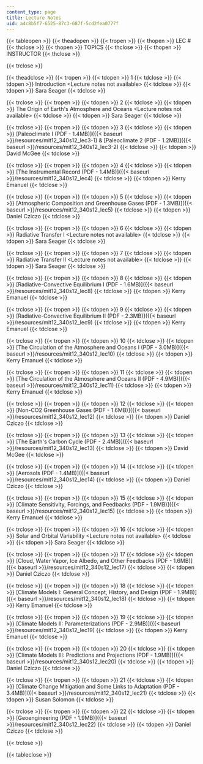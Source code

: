 ```yaml
---
content_type: page
title: Lecture Notes
uid: a4c8b5f7-6525-87c3-687f-5cd2fea0777f
---
```


{{< tableopen >}}
{{< theadopen >}}
{{< tropen >}}
{{< thopen >}}
LEC #
{{< thclose >}}
{{< thopen >}}
TOPICS
{{< thclose >}}
{{< thopen >}}
INSTRUCTOR
{{< thclose >}}

{{< trclose >}}

{{< theadclose >}}
{{< tropen >}}
{{< tdopen >}}
1
{{< tdclose >}}
{{< tdopen >}}
Introduction \<Lecture notes not available>
{{< tdclose >}}
{{< tdopen >}}
Sara Seager
{{< tdclose >}}

{{< trclose >}}
{{< tropen >}}
{{< tdopen >}}
2
{{< tdclose >}}
{{< tdopen >}}
The Origin of Earth's Atmosphere and Oceans \<Lecture notes not available>
{{< tdclose >}}
{{< tdopen >}}
Sara Seager
{{< tdclose >}}

{{< trclose >}}
{{< tropen >}}
{{< tdopen >}}
3
{{< tdclose >}}
{{< tdopen >}}
[Paleoclimate I (PDF - 1.4MB)]({{< baseurl >}}/resources/mit12_340s12_lec3-1) & [Paleoclimate 2 (PDF - 1.2MB)]({{< baseurl >}}/resources/mit12_340s12_lec3-2)
{{< tdclose >}}
{{< tdopen >}}
David McGee
{{< tdclose >}}

{{< trclose >}}
{{< tropen >}}
{{< tdopen >}}
4
{{< tdclose >}}
{{< tdopen >}}
[The Instrumental Record (PDF - 1.4MB)]({{< baseurl >}}/resources/mit12_340s12_lec4)
{{< tdclose >}}
{{< tdopen >}}
Kerry Emanuel
{{< tdclose >}}

{{< trclose >}}
{{< tropen >}}
{{< tdopen >}}
5
{{< tdclose >}}
{{< tdopen >}}
[Atmospheric Composition and Greenhouse Gases (PDF - 1.3MB)]({{< baseurl >}}/resources/mit12_340s12_lec5)
{{< tdclose >}}
{{< tdopen >}}
Daniel Cziczo
{{< tdclose >}}

{{< trclose >}}
{{< tropen >}}
{{< tdopen >}}
6
{{< tdclose >}}
{{< tdopen >}}
Radiative Transfer I \<Lecture notes not available>
{{< tdclose >}}
{{< tdopen >}}
Sara Seager
{{< tdclose >}}

{{< trclose >}}
{{< tropen >}}
{{< tdopen >}}
7
{{< tdclose >}}
{{< tdopen >}}
Radiative Transfer II \<Lecture notes not available>
{{< tdclose >}}
{{< tdopen >}}
Sara Seager
{{< tdclose >}}

{{< trclose >}}
{{< tropen >}}
{{< tdopen >}}
8
{{< tdclose >}}
{{< tdopen >}}
[Radiative-Convective Equilibrium I (PDF - 1.6MB)]({{< baseurl >}}/resources/mit12_340s12_lec8)
{{< tdclose >}}
{{< tdopen >}}
Kerry Emanuel
{{< tdclose >}}

{{< trclose >}}
{{< tropen >}}
{{< tdopen >}}
9
{{< tdclose >}}
{{< tdopen >}}
[Radiative-Convective Equilibrium II (PDF - 2.3MB)]({{< baseurl >}}/resources/mit12_340s12_lec9)
{{< tdclose >}}
{{< tdopen >}}
Kerry Emanuel
{{< tdclose >}}

{{< trclose >}}
{{< tropen >}}
{{< tdopen >}}
10
{{< tdclose >}}
{{< tdopen >}}
[The Circulation of the Atmosphere and Oceans I (PDF - 3.0MB)]({{< baseurl >}}/resources/mit12_340s12_lec10)
{{< tdclose >}}
{{< tdopen >}}
Kerry Emanuel
{{< tdclose >}}

{{< trclose >}}
{{< tropen >}}
{{< tdopen >}}
11
{{< tdclose >}}
{{< tdopen >}}
[The Circulation of the Atmosphere and Oceans II (PDF - 4.9MB)]({{< baseurl >}}/resources/mit12_340s12_lec11)
{{< tdclose >}}
{{< tdopen >}}
Kerry Emanuel
{{< tdclose >}}

{{< trclose >}}
{{< tropen >}}
{{< tdopen >}}
12
{{< tdclose >}}
{{< tdopen >}}
[Non-CO2 Greenhouse Gases (PDF - 1.6MB)]({{< baseurl >}}/resources/mit12_340s12_lec12)
{{< tdclose >}}
{{< tdopen >}}
Daniel Cziczo
{{< tdclose >}}

{{< trclose >}}
{{< tropen >}}
{{< tdopen >}}
13
{{< tdclose >}}
{{< tdopen >}}
[The Earth's Carbon Cycle (PDF - 2.4MB)]({{< baseurl >}}/resources/mit12_340s12_lec13)
{{< tdclose >}}
{{< tdopen >}}
David McGee
{{< tdclose >}}

{{< trclose >}}
{{< tropen >}}
{{< tdopen >}}
14
{{< tdclose >}}
{{< tdopen >}}
[Aerosols (PDF - 1.4MB)]({{< baseurl >}}/resources/mit12_340s12_lec14)
{{< tdclose >}}
{{< tdopen >}}
Daniel Cziczo
{{< tdclose >}}

{{< trclose >}}
{{< tropen >}}
{{< tdopen >}}
15
{{< tdclose >}}
{{< tdopen >}}
[Climate Sensitivity, Forcings, and Feedbacks (PDF - 1.9MB)]({{< baseurl >}}/resources/mit12_340s12_lec15)
{{< tdclose >}}
{{< tdopen >}}
Kerry Emanuel
{{< tdclose >}}

{{< trclose >}}
{{< tropen >}}
{{< tdopen >}}
16
{{< tdclose >}}
{{< tdopen >}}
Solar and Orbital Variability \<Lecture notes not available>
{{< tdclose >}}
{{< tdopen >}}
Sara Seager
{{< tdclose >}}

{{< trclose >}}
{{< tropen >}}
{{< tdopen >}}
17
{{< tdclose >}}
{{< tdopen >}}
[Cloud, Water Vapor, Ice Albedo, and Other Feedbacks (PDF - 1.6MB)]({{< baseurl >}}/resources/mit12_340s12_lec17)
{{< tdclose >}}
{{< tdopen >}}
Daniel Cziczo
{{< tdclose >}}

{{< trclose >}}
{{< tropen >}}
{{< tdopen >}}
18
{{< tdclose >}}
{{< tdopen >}}
[Climate Models I: General Concept, History, and Design (PDF - 1.9MB)]({{< baseurl >}}/resources/mit12_340s12_lec18)
{{< tdclose >}}
{{< tdopen >}}
Kerry Emanuel
{{< tdclose >}}

{{< trclose >}}
{{< tropen >}}
{{< tdopen >}}
19
{{< tdclose >}}
{{< tdopen >}}
[Climate Models II: Parameterizations (PDF - 2.9MB)]({{< baseurl >}}/resources/mit12_340s12_lec19)
{{< tdclose >}}
{{< tdopen >}}
Kerry Emanuel
{{< tdclose >}}

{{< trclose >}}
{{< tropen >}}
{{< tdopen >}}
20
{{< tdclose >}}
{{< tdopen >}}
[Climate Models III: Predictions and Projections (PDF - 1.9MB)]({{< baseurl >}}/resources/mit12_340s12_lec20)
{{< tdclose >}}
{{< tdopen >}}
Daniel Cziczo
{{< tdclose >}}

{{< trclose >}}
{{< tropen >}}
{{< tdopen >}}
21
{{< tdclose >}}
{{< tdopen >}}
[Climate Change Mitigation and Some Links to Adaptation (PDF - 3.4MB)]({{< baseurl >}}/resources/mit12_340s12_lec21)
{{< tdclose >}}
{{< tdopen >}}
Susan Solomon
{{< tdclose >}}

{{< trclose >}}
{{< tropen >}}
{{< tdopen >}}
22
{{< tdclose >}}
{{< tdopen >}}
[Geoengineering (PDF - 1.9MB)]({{< baseurl >}}/resources/mit12_340s12_lec22)
{{< tdclose >}}
{{< tdopen >}}
Daniel Cziczo
{{< tdclose >}}

{{< trclose >}}

{{< tableclose >}}